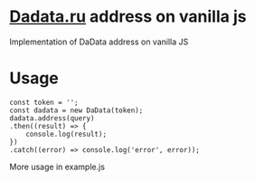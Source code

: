 # [Dadata.ru](https://dadata.ru/api/suggest/address/) address on vanilla js

Implementation of DaData address on vanilla JS

# Usage
```
const token = '';
const dadata = new DaData(token);
dadata.address(query)
.then((result) => {
    console.log(result);
})
.catch((error) => console.log('error', error));
```

More usage in example.js
